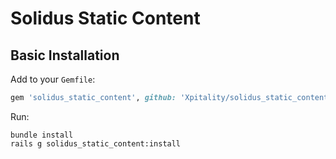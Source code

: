 # Solidus Static Content

## Basic Installation

Add to your `Gemfile`:

```ruby
gem 'solidus_static_content', github: 'Xpitality/solidus_static_content', branch: 'master'
```

Run:

    bundle install
    rails g solidus_static_content:install

